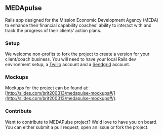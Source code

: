## MEDApulse

Rails app designed for the Mission Economic Development Agency (MEDA) to enhance their financial capability coaches' ability to interact with and track the progress of their clients' action plans.

### Setup 

We welcome non-profits to fork the project to create a version for your client/coach business. You will need to have your local Rails dev environment setup, a [Twilio](www.twilio.org) account and a [Sendgrid](www.sendgrid.com) account. 

### Mockups

Mockups for the project can be found at: [http://slides.com/brit200313/medapulse-mockups#/](http://slides.com/brit200313/medapulse-mockups#/).

### Contribute

Want to contribute to MEDAPulse project? We'd love to have you on board. You can either submit a pull request, open an issue or fork the project. 